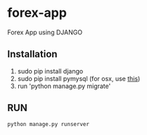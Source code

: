 # forex-app
Forex App using DJANGO

## Installation


1. sudo pip install django
2. sudo pip install pymysql (for osx, use [this](http://stackoverflow.com/questions/17599830/installing-mysql-python-on-mac))
3. run 'python manage.py migrate'


## RUN

    python manage.py runserver